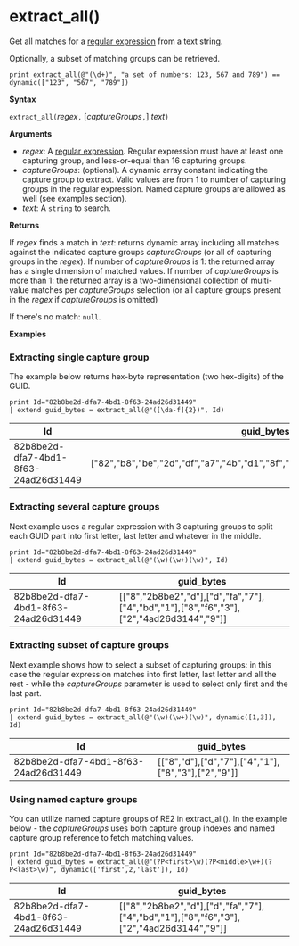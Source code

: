 # extract_all()

Get all matches for a [regular expression](./re2.md) from a text string.

Optionally, a subset of matching groups can be retrieved.

<!-- csl -->
```
print extract_all(@"(\d+)", "a set of numbers: 123, 567 and 789") == dynamic(["123", "567", "789"])
```

**Syntax**

`extract_all(`*regex*`,` [*captureGroups*`,`] *text*`)`

**Arguments**

* *regex*: A [regular expression](./re2.md). Regular 
expression must have at least one capturing group, and less-or-equal than 16 capturing groups.
* *captureGroups*: (optional). A dynamic array constant indicating the capture group to extract. Valid 
values are from 1 to number of capturing groups in the regular expression. Named capture groups are allowed as
well (see examples section).
* *text*: A `string` to search.

**Returns**

If *regex* finds a match in *text*: 
returns dynamic array including all matches against the indicated capture groups *captureGroups* (or all of capturing groups in the *regex*).
If number of *captureGroups* is 1: the returned array has a single dimension of matched values.
If number of *captureGroups* is more than 1: the returned array is a two-dimensional collection of multi-value matches per *captureGroups* selection (or all capture groups present in the *regex* if *captureGroups* is omitted) 

If there's no match: `null`. 

**Examples**

### Extracting single capture group
The example below returns hex-byte representation (two hex-digits) of the GUID.

<!-- csl -->
```
print Id="82b8be2d-dfa7-4bd1-8f63-24ad26d31449"
| extend guid_bytes = extract_all(@"([\da-f]{2})", Id) 
```

|Id|guid_bytes|
|---|---|
|82b8be2d-dfa7-4bd1-8f63-24ad26d31449|["82","b8","be","2d","df","a7","4b","d1","8f","63","24","ad","26","d3","14","49"]|

### Extracting several capture groups 
Next example uses a regular expression with 3 capturing groups to split each GUID part into first letter, last letter and whatever in the middle.

<!-- csl -->
```
print Id="82b8be2d-dfa7-4bd1-8f63-24ad26d31449"
| extend guid_bytes = extract_all(@"(\w)(\w+)(\w)", Id) 
```

|Id|guid_bytes|
|---|---|
|82b8be2d-dfa7-4bd1-8f63-24ad26d31449|[["8","2b8be2","d"],["d","fa","7"],["4","bd","1"],["8","f6","3"],["2","4ad26d3144","9"]]|

### Extracting subset of capture groups

Next example shows how to select a subset of capturing groups: in this case the regular expression 
matches into first letter, last letter and all the rest - while the *captureGroups* parameter is used to select only first and the last part. 

<!-- csl -->
```
print Id="82b8be2d-dfa7-4bd1-8f63-24ad26d31449"
| extend guid_bytes = extract_all(@"(\w)(\w+)(\w)", dynamic([1,3]), Id) 
```

|Id|guid_bytes|
|---|---|
|82b8be2d-dfa7-4bd1-8f63-24ad26d31449|[["8","d"],["d","7"],["4","1"],["8","3"],["2","9"]]|


### Using named capture groups

You can utilize named capture groups of RE2 in extract_all(). 
In the example below - the *captureGroups* uses both capture group indexes and named capture group reference to fetch matching values.

<!-- csl -->
```
print Id="82b8be2d-dfa7-4bd1-8f63-24ad26d31449"
| extend guid_bytes = extract_all(@"(?P<first>\w)(?P<middle>\w+)(?P<last>\w)", dynamic(['first',2,'last']), Id) 
```

|Id|guid_bytes|
|---|---|
|82b8be2d-dfa7-4bd1-8f63-24ad26d31449|[["8","2b8be2","d"],["d","fa","7"],["4","bd","1"],["8","f6","3"],["2","4ad26d3144","9"]]|